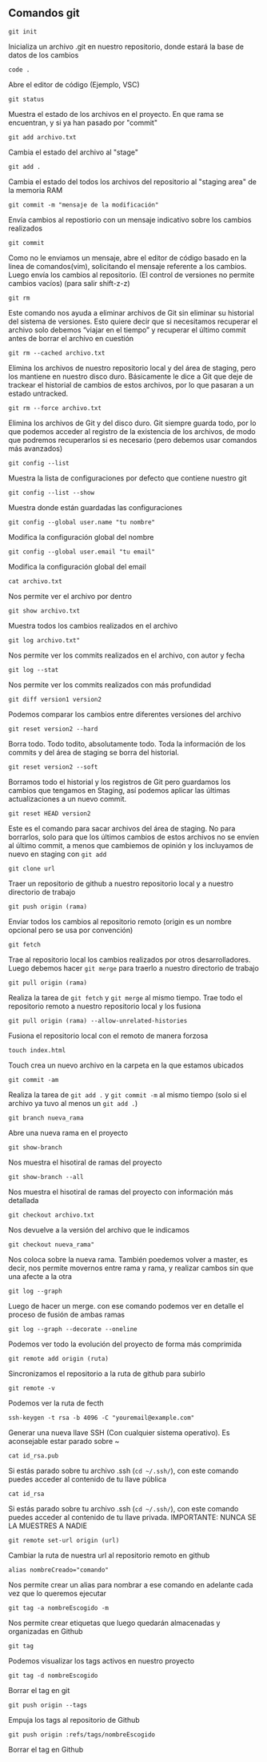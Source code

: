 ## Comandos git

`git init`

Inicializa un archivo .git en nuestro repositorio, donde estará la base de datos de los cambios

`code .`

Abre el editor de código (Ejemplo, VSC)

`git status`

Muestra el estado de los archivos en el proyecto. En que rama se encuentran, y si ya han pasado por "commit"

`git add archivo.txt`

Cambia el estado del archivo al "stage"

`git add .`

Cambia el estado del todos los archivos del repositorio al "staging area" de la memoria RAM

`git commit -m "mensaje de la modificación"`

Envía cambios al repostiorio con un mensaje indicativo sobre los cambios realizados

`git commit`

Como no le enviamos un mensaje, abre el editor de código basado en la linea de comandos(vim), solicitando el mensaje referente a los cambios. Luego envía los cambios al repositorio. (El control de versiones no permite cambios vacíos)
(para salir shift-z-z)

`git rm`

Este comando nos ayuda a eliminar archivos de Git sin eliminar su historial del sistema de versiones. Esto quiere decir que si necesitamos recuperar el archivo solo debemos “viajar en el tiempo” y recuperar el último commit antes de borrar el archivo en cuestión

`git rm --cached archivo.txt`

Elimina los archivos de nuestro repositorio local y del área de staging, pero los mantiene en nuestro disco duro. Básicamente le dice a Git que deje de trackear el historial de cambios de estos archivos, por lo que pasaran a un estado untracked.

`git rm --force archivo.txt`

Elimina los archivos de Git y del disco duro. Git siempre guarda todo, por lo que podemos acceder al registro de la existencia de los archivos, de modo que podremos recuperarlos si es necesario (pero debemos usar comandos más avanzados)

`git config --list`

Muestra la lista de configuraciones por defecto que contiene nuestro git

`git config --list --show`

Muestra donde están guardadas las configuraciones

`git config --global user.name "tu nombre"`

Modifica la configuración global del nombre

`git config --global user.email "tu email"`

Modifica la configuración global del email

`cat archivo.txt`

Nos permite ver el archivo por dentro

`git show archivo.txt`

Muestra todos los cambios realizados en el archivo

`git log archivo.txt"`

Nos permite ver los commits realizados en el archivo, con autor y fecha

`git log --stat`

Nos permite ver los commits realizados con más profundidad

`git diff version1 version2`

Podemos comparar los cambios entre diferentes versiones del archivo

`git reset version2 --hard`

Borra todo. Todo todito, absolutamente todo. Toda la información de los commits y del área de staging se borra del historial.

`git reset version2 --soft`

Borramos todo el historial y los registros de Git pero guardamos los cambios que tengamos en Staging, así podemos aplicar las últimas actualizaciones a un nuevo commit.

`git reset HEAD version2 `

Este es el comando para sacar archivos del área de staging. No para borrarlos, solo para que los últimos cambios de estos archivos no se envíen al último commit, a menos que cambiemos de opinión y los incluyamos de nuevo en staging con `git add`

`git clone url`

Traer un repositorio de github a nuestro repositorio local y a nuestro directorio de trabajo

`git push origin (rama)`

Enviar todos los cambios al repositorio remoto (origin es un nombre opcional pero se usa por convención)

`git fetch`

Trae al repositorio local los cambios realizados por otros desarrolladores. Luego debemos hacer `git merge` para traerlo a nuestro directorio de trabajo

`git pull origin (rama)`

Realiza la tarea de `git fetch` y `git merge` al mismo tiempo. Trae todo el repositorio remoto a nuestro repositorio local y los fusiona

`git pull origin (rama) --allow-unrelated-histories`

Fusiona el repositorio local con el remoto de manera forzosa

`touch index.html`

Touch crea un nuevo archivo en la carpeta en la que estamos ubicados

`git commit -am`

Realiza la tarea de `git add .` y `git commit -m` al mismo tiempo (solo si el archivo ya tuvo al menos un `git add .`)

`git branch nueva_rama`

Abre una nueva rama en el proyecto

`git show-branch`

Nos muestra el hisotiral de ramas del proyecto

`git show-branch --all`

Nos muestra el hisotiral de ramas del proyecto con información más detallada

`git checkout archivo.txt`

Nos devuelve a la versión del archivo que le indicamos

`git checkout nueva_rama"`

Nos coloca sobre la nueva rama. También poedemos volver a master, es decir, nos permite movernos entre rama y rama, y realizar cambos sin que una afecte a la otra

`git log --graph`

Luego de hacer un merge. con ese comando podemos ver en detalle el proceso de fusión de ambas ramas

`git log --graph --decorate --oneline`

Podemos ver todo la evolución del proyecto de forma más comprimida

`git remote add origin (ruta)`

Sincronizamos el repositorio a la ruta de github para subirlo

`git remote -v`

Podemos ver la ruta de fecth

`ssh-keygen -t rsa -b 4096 -C "youremail@example.com"`

Generar una nueva llave SSH (Con cualquier sistema operativo). Es aconsejable estar parado sobre ~

`cat id_rsa.pub`

Si estás parado sobre tu archivo .ssh (`cd ~/.ssh/`), con este comando puedes acceder al contenido de tu llave pública

`cat id_rsa`

Si estás parado sobre tu archivo .ssh (`cd ~/.ssh/`), con este comando puedes acceder al contenido de tu llave privada. IMPORTANTE: NUNCA SE LA MUESTRES A NADIE

`git remote set-url origin (url)`

Cambiar la ruta de nuestra url al repositorio remoto en github

`alias nombreCreado="comando"`

Nos permite crear un alias para nombrar a ese comando en adelante cada vez que lo queremos ejecutar

`git tag -a nombreEscogido -m`

Nos permite crear etiquetas que luego quedarán almacenadas y organizadas en Github

`git tag`

Podemos visualizar los tags activos en nuestro proyecto

`git tag -d nombreEscogido`

Borrar el tag en git

`git push origin --tags`

Empuja los tags al repositorio de Github

`git push origin :refs/tags/nombreEscogido`

Borrar el tag en Github

